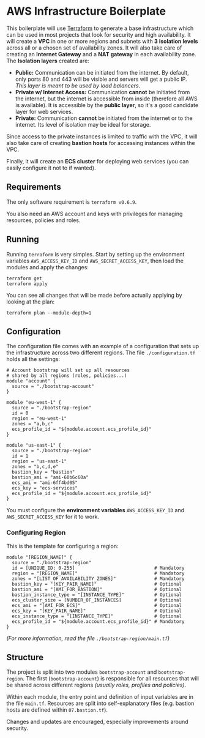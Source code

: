 # AWS Infrastructure Boilerplate

This boilerplate will use [Terraform](https://github.com/hashicorp/terraform) to generate a base infrastructure which can be used in most projects that look for security and high availability. It will create a **VPC** in one or more regions and subnets with **3 isolation levels** across all or a chosen set of availability zones. It will also take care of creating an **Internet Gateway** and a **NAT gateway** in each availability zone. The **Isolation layers** created are:

- **Public:** Communication can be initiated from the internet. By default, only ports 80 and 443 will be visible and servers will get a public IP. *This layer is meant to be used by load balancers*.
- **Private w/ Internet Access:** Communication **cannot** be initiated from the internet, but the internet is accessible from inside (therefore all AWS is available). It is accessible by the **public layer**, so it's a good candidate layer for web services.
- **Private:** Communication **cannot** be initiated from the internet or to the internet. Its level of isolation may be ideal for storage.

Since access to the private instances is limited to traffic with the VPC, it will also take care of creating **bastion hosts** for accessing instances within the VPC.

Finally, it will create an **ECS cluster** for deploying web services (you can easily configure it not to if wanted).

## Requirements
The only software requirement is ``terraform v0.6.9``.

You also need an AWS account and keys with privileges for managing resources, policies and roles.

## Running
Running ``terraform`` is very simples. Start by setting up the environment variables ``AWS_ACCESS_KEY_ID`` and ``AWS_SECRET_ACCESS_KEY``, then load the modules and apply the changes:
```
terraform get
terraform apply
```

You can see all changes that will be made before actually applying by looking at the plan:
```
terraform plan --module-depth=1
```

## Configuration
The configuration file comes with an example of a configuration that sets up the infrastructure across two different regions. The file ``./configuration.tf`` holds all the settings:
```HCL
# Account bootstrap will set up all resources
# shared by all regions (roles, policies...)
module "account" {
  source = "./bootstrap-account"
}

module "eu-west-1" {
  source = "./bootstrap-region"
  id = 0
  region = "eu-west-1"
  zones = "a,b,c"
  ecs_profile_id = "${module.account.ecs_profile_id}"
}

module "us-east-1" {
  source = "./bootstrap-region"
  id = 1
  region = "us-east-1"
  zones = "b,c,d,e"
  bastion_key = "bastion"
  bastion_ami = "ami-60b6c60a"
  ecs_ami = "ami-6ff4bd05"
  ecs_key = "ecs-services"
  ecs_profile_id = "${module.account.ecs_profile_id}"
}
```

You must configure the **environment variables** ``AWS_ACCESS_KEY_ID`` and ``AWS_SECRET_ACCESS_KEY`` for it to work.

### Configuring Region
This is the template for configuring a region:
```HCL
module "[REGION_NAME]" {
  source = "./bootstrap-region"
  id = [UNIQUE_ID: 0-255]                             # Mandatory
  region = "[REGION_NAME]"                            # Mandatory
  zones = "[LIST_OF_AVAILABILITY_ZONES]"              # Mandatory
  bastion_key = "[KEY_PAIR_NAME]"                     # Optional
  bastion_ami = "[AMI_FOR_BASTION]"                   # Optional
  bastion_instance_type = "[INSTANCE_TYPE]"           # Optional
  ecs_cluster_size = [NUMBER_OF_INSTANCES]            # Optional
  ecs_ami = "[AMI_FOR_ECS]"                           # Optional
  ecs_key = "[KEY_PAIR_NAME]"                         # Optional
  ecs_instance_type = "[INSTANCE_TYPE]"               # Optional
  ecs_profile_id = "${module.account.ecs_profile_id}" # Mandatory
}
```
*(For more information, read the file ``./bootstrap-region/main.tf``)*

## Structure
The project is split into two modules ``bootstrap-account`` and ``bootstrap-region``. The first (``bootstrap-account``) is responsible for all resources that will be shared across different regions *(usually roles, profiles and policies)*.

Within each module, the entry point and definition of input variables are in the file ``main.tf``. Resources are split into self-explanatory files (e.g. bastion hosts are defined within ``07.bastion.tf``).

Changes and updates are encouraged, especially improvements around security.
